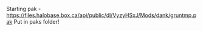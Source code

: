 Starting pak - https://files.halobase.box.ca/api/public/dl/VyzyHSxJ/Mods/dank/gruntmp.pak
Put in paks folder!
